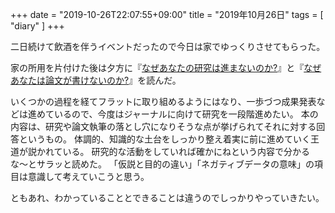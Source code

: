 +++
date = "2019-10-26T22:07:55+09:00"
title = "2019年10月26日"
tags = [ "diary" ]
+++

二日続けて飲酒を伴うイベントだったので今日は家でゆっくりさせてもらった。

家の所用を片付けた後は夕方に『[なぜあなたの研究は進まないのか?](https://www.amazon.co.jp/gp/product/4779217253/ref=as_li_tl?ie=UTF8&camp=247&creative=1211&creativeASIN=4779217253&linkCode=as2&tag=monochromeg03-22&linkId=e8c1ef5fb667788056fdea451046fcfa)』と『[なぜあなたは論文が書けないのか?](https://www.amazon.co.jp/gp/product/4779217245/ref=as_li_tl?ie=UTF8&camp=247&creative=1211&creativeASIN=4779217245&linkCode=as2&tag=monochromeg03-22&linkId=5b4d2ec1ef3b5b1c0fd26032e8a63dfd)』を読んだ。

いくつかの過程を経てフラットに取り組めるようにはなり、一歩づつ成果発表などは進めているので、今度はジャーナルに向けて研究を一段階進めたい。
本の内容は、研究や論文執筆の落とし穴になりそうな点が挙げられてそれに対する回答というもの。
体調的、知識的な土台をしっかり整え着実に前に進めていく王道が説かれている。
研究的な活動をしていれば確かにねという内容で分かるな〜とサラッと読めた。
「仮説と目的の違い」「ネガティブデータの意味」の項目は意識して考えていこうと思う。

ともあれ、わかっていることとできることは違うのでしっかりやっていきたい。
